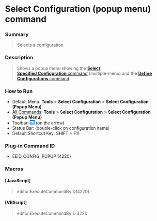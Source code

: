# Select Configuration (popup menu) command

### Summary

> Selects a configuration.

### Description

> Shows a popup menu showing the [**Select**\
> **Specified Configuration** command](select_config) (multiple-menu) and the [**Define Configurations** command](config).

### How to Run

- Default Menu: **Tools** >
**Select Configuration** \> **Select Configuration (Popup Menu)**
- [All Commands](all_commands): **Tools** >
**Select Configuration** \> **Select Configuration (Popup**
**Menu)**
- Toolbar: ![](../../images/configpopup.gif) (on
the arrow)
- Status Bar: (double-click on configuration name)
- Default Shortcut Key: SHIFT + F11

### Plug-in Command ID

- EEID\_CONFIG\_POPUP (4220)

### Macros

#### \[JavaScript\]

> editor.ExecuteCommandByID(4220);

#### \[VBScript\]

> editor.ExecuteCommandByID 4220